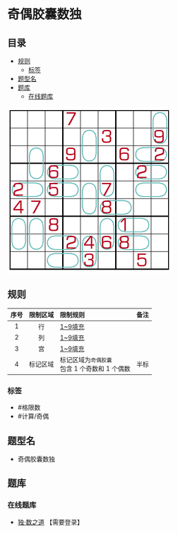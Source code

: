 # 奇偶胶囊数独
<!-- START doctoc generated TOC please keep comment here to allow auto update -->
<!-- DON'T EDIT THIS SECTION, INSTEAD RE-RUN doctoc TO UPDATE -->
## 目录

- [规则](#%E8%A7%84%E5%88%99)
  - [标签](#%E6%A0%87%E7%AD%BE)
- [题型名](#%E9%A2%98%E5%9E%8B%E5%90%8D)
- [题库](#%E9%A2%98%E5%BA%93)
  - [在线题库](#%E5%9C%A8%E7%BA%BF%E9%A2%98%E5%BA%93)

<!-- END doctoc generated TOC please keep comment here to allow auto update -->

![题](../../../../images/sudoku/奇偶胶囊数独.png)

## 规则

| 序号  | 限制区域 | 限制规则                             | 备注  |
|:---:|:----:|:---------------------------------|:---:|
|  1  |  行   | [1~9填充]                          |     |
|  2  |  列   | [1~9填充]                          |     |
|  3  |  宫   | [1~9填充]                          |     |
|  4  | 标记区域 | 标记区域为`奇偶胶囊` <br/>包含 1 个奇数和 1 个偶数 | 半标  |

### 标签

- #格限数
- #计算/奇偶

## 题型名

- 奇偶胶囊数独

## 题库

### 在线题库

- [独·数之道](http://www.sudokufans.org.cn/lx/game.index.php?type=oep) 【需要登录】

[1~9填充]: ../../../../rules.md#1to9填充
